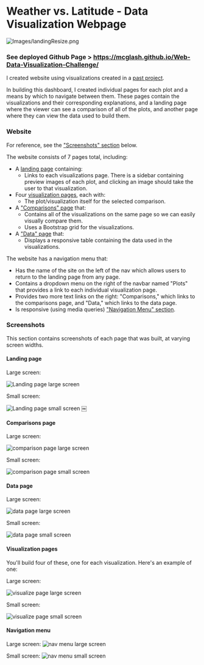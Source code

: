# Weather vs. Latitude - Data Visualization Webpage

![Images/landingResize.png](Images/landingResize.png)

### See deployed Github Page > https://mcglash.github.io/Web-Data-Visualization-Challenge/

I created website using visualizations created in a [past project](https://github.com/McGlash/api-challenge).

In building this dashboard, I created individual pages for each plot and a means by which to navigate between them. These pages contain the visualizations and their corresponding explanations, and a landing page where the viewer can see a comparison of all of the plots, and another page where they can view the data used to build them.

### Website 

For reference, see the ["Screenshots" section](#screenshots) below.

The website consists of 7 pages total, including:

* A [landing page](#landing-page) containing:
  * Links to each visualizations page. There is a sidebar containing preview images of each plot, and clicking an image should take the user to that visualization.
* Four [visualization pages](#visualization-pages), each with:
  * The plot/visualization itself for the selected comparison.
* A ["Comparisons" page](#comparisons-page) that:
  * Contains all of the visualizations on the same page so we can easily visually compare them.
  * Uses a Bootstrap grid for the visualizations.
* A ["Data" page](#data-page) that:
  * Displays a responsive table containing the data used in the visualizations.

The website has a navigation menu that:

* Has the name of the site on the left of the nav which allows users to return to the landing page from any page.
* Contains a dropdown menu on the right of the navbar named "Plots" that provides a link to each individual visualization page.
* Provides two more text links on the right: "Comparisons," which links to the comparisons page, and "Data," which links to the data page.
* Is responsive (using media queries) ["Navigation Menu" section](#navigation-menu).

### Screenshots

This section contains screenshots of each page that was built, at varying screen widths. 

#### <a id="landing-page"></a>Landing page

Large screen:

![Landing page large screen](Images/landingResize.png)

Small screen:

![Landing page small screen](Images/landing-sm.png)
￼

#### <a id="comparisons-page"></a>Comparisons page

Large screen:

![comparison page large screen](Images/comparison-lg.png)

Small screen:

![comparison page small screen](Images/comparison-sm.png)

#### <a id="data-page"></a>Data page

Large screen:

![data page large screen](Images/data-lg.png)


Small screen:

![data page small screen](Images/data-sm.png)

#### <a id="visualization-pages"></a>Visualization pages

You'll build four of these, one for each visualization. Here's an example of one:

Large screen:

![visualize page large screen](Images/visualize-lg.png)

Small screen:

![visualize page small screen](Images/visualize-sm.png)

#### <a id="navigation-menu"></a>Navigation menu

Large screen:
![nav menu large screen](Images/nav-lg.png)

Small screen:
![nav menu small screen](Images/nav-sm.png)
